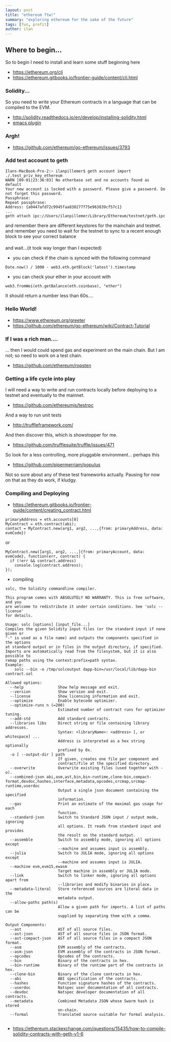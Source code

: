 ```yaml
---
layout: post
title: "ethereum ftw!"
summary: "exploring ethereum for the sake of the future"
tags: [fun, profit]
author: ilan
---
```

## Where to begin...
So to begin I need to install and learn some stuff beginning here
- https://ethereum.org/cli
- https://ethereum.gitbooks.io/frontier-guide/content/cli.html

### Solidity...
So you need to write your Ethereum contracts in a language that can be compiled to the EVM.
- http://solidity.readthedocs.io/en/develop/installing-solidity.html
- [emacs plugin](https://github.com/ethereum/emacs-solidity)
### Argh!
- https://github.com/ethereum/go-ethereum/issues/3793
### Add test account to geth
```
Ilans-MacBook-Pro-2:~ ilanpillemer$ geth account import ./.test_priv_key_ethereum 
WARN [09-01|23:36:03] No etherbase set and no accounts found as default 
Your new account is locked with a password. Please give a password. Do not forget this password.
Passphrase: 
Repeat passphrase: 
Address: {a0447afd72c9945faa830277f75e963839cf57c1}
...
geth attach ipc://Users/ilanpillemer/Library/Ethereum/testnet/geth.ipc
```
and remember there are different keystores for the mainchain and testnet.
and remember you need to wait for the testnet to sync to a recent enough block to see your correct balance
####
and wait...(it took way longer than I expected)
- you can check if the chain is synced with the following command
```
Date.now() / 1000 - web3.eth.getBlock('latest').timestamp
```
- you can check your ether in your account with
```
web3.fromWei(eth.getBalance(eth.coinbase), "ether")
```
It should return a number less than 60s....

### Hello World!
- https://www.ethereum.org/greeter
- https://github.com/ethereum/go-ethereum/wiki/Contract-Tutorial

### If I was a rich man....
... then I would could spend gas and experiment on the main chain.
But I am not; so need to work on a test chain.
- https://github.com/ethereum/ropsten

### Getting a life cycle into play
I will need a way to write and run contracts locally before deploying to a testnet and eventually to the mainnet.
* https://github.com/ethereumjs/testrpc

And a way to run unit tests
* http://truffleframework.com/

And then discover this, which is showstopper for me.
* https://github.com/trufflesuite/truffle/issues/471

So look for a less controlling, more pluggable environment... perhaps this
* https://github.com/pipermerriam/populus

Not so sure about any of these test frameworks actually. Pausing for now on that as they do work, if kludgy.

### Compiling and Deploying

- https://ethereum.gitbooks.io/frontier-guide/content/creating_contract.html

```
primaryAddress = eth.accounts[0]
MyContract = eth.contract(abi);
contact = MyContract.new(arg1, arg2, ...,{from: primaryAddress, data: evmCode})
```
or
```
MyContract.new([arg1, arg2, ...,]{from: primaryAccount, data: evmCode}, function(err, contract) {
  if (!err && contract.address)
    console.log(contract.address); 
});
```

- compiling
```
solc, the Solidity commandline compiler.

This program comes with ABSOLUTELY NO WARRANTY. This is free software, and you
are welcome to redistribute it under certain conditions. See 'solc --license'
for details.

Usage: solc [options] [input_file...]
Compiles the given Solidity input files (or the standard input if none given or
"-" is used as a file name) and outputs the components specified in the options
at standard output or in files in the output directory, if specified.
Imports are automatically read from the filesystem, but it is also possible to
remap paths using the context:prefix=path syntax.
Example:
    solc --bin -o /tmp/solcoutput dapp-bin=/usr/local/lib/dapp-bin contract.sol

Allowed options:
  --help               Show help message and exit.
  --version            Show version and exit.
  --license            Show licensing information and exit.
  --optimize           Enable bytecode optimizer.
  --optimize-runs n (=200)
                       Estimated number of contract runs for optimizer tuning.
  --add-std            Add standard contracts.
  --libraries libs     Direct string or file containing library addresses. 
                       Syntax: <libraryName>: <address> [, or whitespace] ...
                       Address is interpreted as a hex string optionally 
                       prefixed by 0x.
  -o [ --output-dir ] path
                       If given, creates one file per component and 
                       contract/file at the specified directory.
  --overwrite          Overwrite existing files (used together with -o).
  --combined-json abi,asm,ast,bin,bin-runtime,clone-bin,compact-format,devdoc,hashes,interface,metadata,opcodes,srcmap,srcmap-runtime,userdoc
                       Output a single json document containing the specified 
                       information.
  --gas                Print an estimate of the maximal gas usage for each 
                       function.
  --standard-json      Switch to Standard JSON input / output mode, ignoring 
                       all options. It reads from standard input and provides 
                       the result on the standard output.
  --assemble           Switch to assembly mode, ignoring all options except 
                       --machine and assumes input is assembly.
  --julia              Switch to JULIA mode, ignoring all options except 
                       --machine and assumes input is JULIA.
  --machine evm,evm15,ewasm
                       Target machine in assembly or JULIA mode.
  --link               Switch to linker mode, ignoring all options apart from 
                       --libraries and modify binaries in place.
  --metadata-literal   Store referenced sources are literal data in the 
                       metadata output.
  --allow-paths path(s)
                       Allow a given path for imports. A list of paths can be 
                       supplied by separating them with a comma.

Output Components:
  --ast                AST of all source files.
  --ast-json           AST of all source files in JSON format.
  --ast-compact-json   AST of all source files in a compact JSON format.
  --asm                EVM assembly of the contracts.
  --asm-json           EVM assembly of the contracts in JSON format.
  --opcodes            Opcodes of the contracts.
  --bin                Binary of the contracts in hex.
  --bin-runtime        Binary of the runtime part of the contracts in hex.
  --clone-bin          Binary of the clone contracts in hex.
  --abi                ABI specification of the contracts.
  --hashes             Function signature hashes of the contracts.
  --userdoc            Natspec user documentation of all contracts.
  --devdoc             Natspec developer documentation of all contracts.
  --metadata           Combined Metadata JSON whose Swarm hash is stored 
                       on-chain.
  --formal             Translated source suitable for formal analysis.
	
```
* https://ethereum.stackexchange.com/questions/15435/how-to-compile-solidity-contracts-with-geth-v1-6
